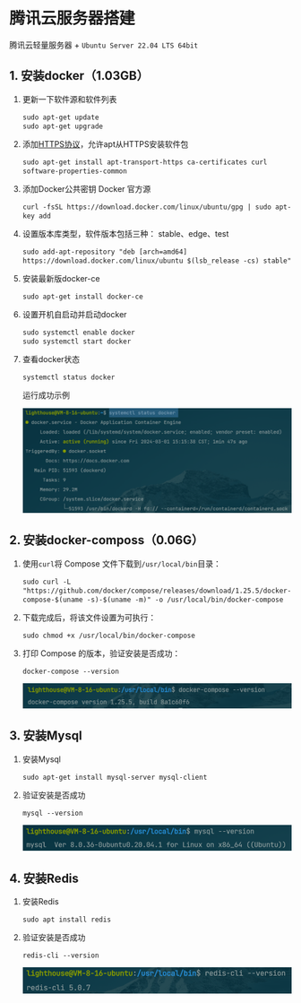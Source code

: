 #  

# 腾讯云服务器搭建

腾讯云轻量服务器 + `Ubuntu Server 22.04 LTS 64bit`

## 1. 安装docker（1.03GB）

1. 更新一下软件源和软件列表

   ```
   sudo apt-get update
   sudo apt-get upgrade
   ```

2. 添加[HTTPS协议](https://so.csdn.net/so/search?q=HTTPS协议&spm=1001.2101.3001.7020)，允许apt从HTTPS安装软件包

   ```
   sudo apt-get install apt-transport-https ca-certificates curl software-properties-common
   ```

3. 添加Docker公共密钥 Docker 官方源

   ```
   curl -fsSL https://download.docker.com/linux/ubuntu/gpg | sudo apt-key add
   ```

4. 设置版本库类型，软件版本包括三种： stable、edge、test

   ```
   sudo add-apt-repository "deb [arch=amd64] https://download.docker.com/linux/ubuntu $(lsb_release -cs) stable"
   ```

5. 安装最新版docker-ce

   ```
   sudo apt-get install docker-ce
   ```

6. 设置开机自启动并启动docker

   ```
   sudo systemctl enable docker
   sudo systemctl start docker
   ```

7. 查看docker状态

   ```
   systemctl status docker
   ```

   运行成功示例

   ![ubuntu_1 ](./images/ubuntu_1.png)

## 2. 安装docker-composs（0.06G）

1. 使用`curl`将 Compose 文件下载到`/usr/local/bin`目录：

   ```
   sudo curl -L "https://github.com/docker/compose/releases/download/1.25.5/docker-compose-$(uname -s)-$(uname -m)" -o /usr/local/bin/docker-compose
   ```

2. 下载完成后，将该文件设置为可执行：

   ```
   sudo chmod +x /usr/local/bin/docker-compose
   ```

3. 打印 Compose 的版本，验证安装是否成功：

   ```
   docker-compose --version
   ```

   ![image-20240301161837137](./images/ubuntu_2.png)

## 3. 安装Mysql

1. 安装Mysql

   ```
   sudo apt-get install mysql-server mysql-client
   ```

2. 验证安装是否成功

   ```
   mysql --version
   ```

   ![ubuntu_3 ](./images/ubuntu_3.png)

## 4. 安装Redis

1. 安装Redis

   ```
   sudo apt install redis
   ```

2. 验证安装是否成功

   ```
   redis-cli --version
   ```


   ![img](./images/ubuntu_4.png)
